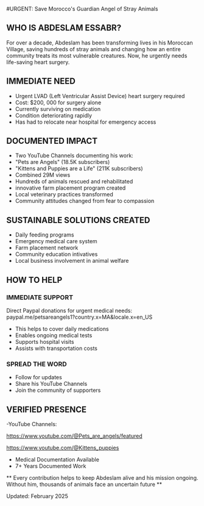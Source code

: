 #URGENT: Save Morocco's Guardian Angel of Stray Animals

## WHO IS ABDESLAM ESSABR?

For over a decade, Abdeslam has been transforming lives in his Moroccan Village, saving hundreds of stray animals and changing how an entire community treats its most vulnerable creatures.  Now, he urgently needs life-saving heart surgery.

## IMMEDIATE NEED

- Urgent LVAD (Left Ventricular Assist Device) heart surgery required
- Cost: $200, 000 for surgery alone
- Currently surviving on medication
- Condition deteriorating rapidly
- Has had to relocate near hospital for emergency access

## DOCUMENTED IMPACT

- Two YouTube Channels documenting his work:
- "Pets are Angels" (18.5K subscribers)
- "Kittens and Puppies are a Life" (211K subscribers)
- Combined 29M views
- Hundreds of animals rescued and rehabilitated
- innovative farm placement program created
- Local veterinary practices transformed
- Community attitudes changed from fear to compassion

## SUSTAINABLE SOLUTIONS CREATED

- Daily feeding programs
- Emergency medical care system
- Farm placement network
- Community education intivatives
- Local business involvement in animal welfare

## HOW TO HELP

### IMMEDIATE SUPPORT

Direct Paypal donations for urgent medical needs:
paypal.me/petsareangels1?country.x=MA&locale.x=en_US
- This helps to cover daily medications
- Enables ongoing medical tests
- Supports hospital visits
- Assists with transportation costs

### SPREAD THE WORD
- Follow for updates
- Share his YouTube Channels
- Join the community of supporters

## VERIFIED PRESENCE

-YouTube Channels: 

https://www.youtube.com/@Pets_are_angels/featured

https://www.youtube.com/@Kittens_puppies

- Medical Documentation Available
- 7+ Years Documented Work

** Every contribution helps to keep Abdeslam alive and his mission ongoing.  Without him, thousands of animals face an uncertain future **

Updated: February 2025